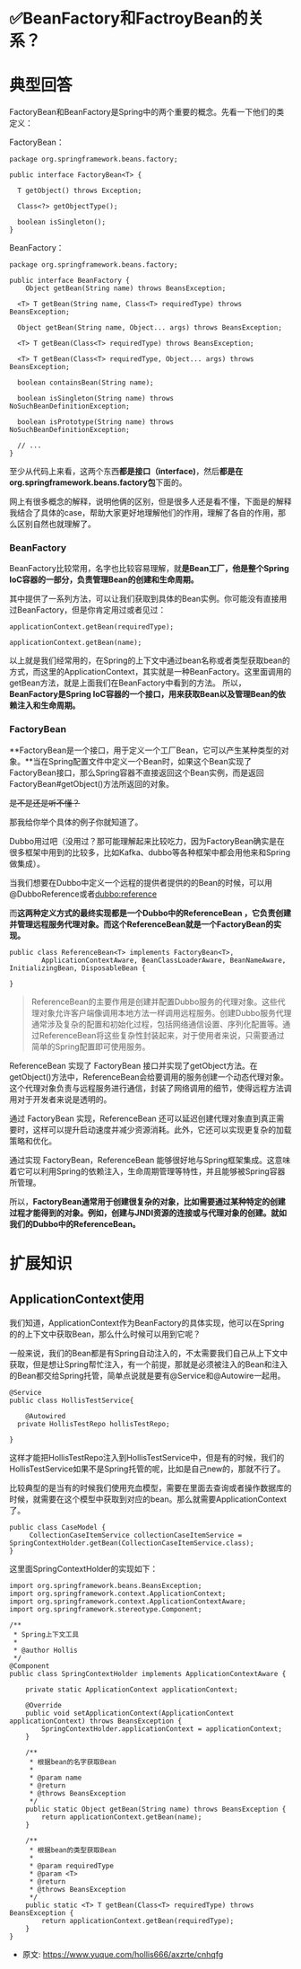 # ✅BeanFactory和FactroyBean的关系？
<!--page header-->

<a name="uc1lr"></a>
# 典型回答

FactoryBean和BeanFactory是Spring中的两个重要的概念。先看一下他们的类定义：

FactoryBean：
```
package org.springframework.beans.factory;

public interface FactoryBean<T> {

  T getObject() throws Exception;
  
  Class<?> getObjectType();
  
  boolean isSingleton();
}
```

BeanFactory：
```
package org.springframework.beans.factory;

public interface BeanFactory {
	Object getBean(String name) throws BeansException;

  <T> T getBean(String name, Class<T> requiredType) throws BeansException;

  Object getBean(String name, Object... args) throws BeansException;

  <T> T getBean(Class<T> requiredType) throws BeansException;

  <T> T getBean(Class<T> requiredType, Object... args) throws BeansException;

  boolean containsBean(String name);

  boolean isSingleton(String name) throws NoSuchBeanDefinitionException;

  boolean isPrototype(String name) throws NoSuchBeanDefinitionException;

  // ...
}
```

至少从代码上来看，这两个东西**都是接口（interface)**，然后**都是在org.springframework.beans.factory包**下面的。

网上有很多概念的解释，说明他俩的区别，但是很多人还是看不懂，下面是的解释我结合了具体的case，帮助大家更好地理解他们的作用，理解了各自的作用，那么区别自然也就理解了。

<a name="tTg7F"></a>
### BeanFactory

BeanFactory比较常用，名字也比较容易理解，就**是Bean工厂，他是整个Spring IoC容器的一部分，负责管理Bean的创建和生命周期。**

其中提供了一系列方法，可以让我们获取到具体的Bean实例。你可能没有直接用过BeanFactory，但是你肯定用过或者见过：

```
applicationContext.getBean(requiredType);

applicationContext.getBean(name);
```

以上就是我们经常用的，在Spring的上下文中通过bean名称或者类型获取bean的方式，而这里的ApplicationContext，其实就是一种BeanFactory。这里面调用的getBean方法，就是上面我们在BeanFactory中看到的方法。
 
所以，**BeanFactory是Spring IoC容器的一个接口，用来获取Bean以及管理Bean的依赖注入和生命周期。**

<a name="VhXXM"></a>
### FactoryBean

**FactoryBean是一个接口，用于定义一个工厂Bean，它可以产生某种类型的对象。**当在Spring配置文件中定义一个Bean时，如果这个Bean实现了FactoryBean接口，那么Spring容器不直接返回这个Bean实例，而是返回FactoryBean#getObject()方法所返回的对象。

~~是不是还是听不懂？~~

那我给你举个具体的例子你就知道了。

Dubbo用过吧（没用过？那可能理解起来比较吃力，因为FactoryBean确实是在很多框架中用到的比较多，比如Kafka、dubbo等各种框架中都会用他来和Spring做集成）。

当我们想要在Dubbo中定义一个远程的提供者提供的的Bean的时候，可以用@DubboReference或者<dubbo:reference> 

而**这两种定义方式的最终实现都是一个Dubbo中的ReferenceBean ，它负责创建并管理远程服务代理对象。而这个ReferenceBean就是一个FactoryBean的实现。**

```
public class ReferenceBean<T> implements FactoryBean<T>,
        ApplicationContextAware, BeanClassLoaderAware, BeanNameAware, InitializingBean, DisposableBean {

}
```


> ReferenceBean的主要作用是创建并配置Dubbo服务的代理对象。这些代理对象允许客户端像调用本地方法一样调用远程服务。创建Dubbo服务代理通常涉及复杂的配置和初始化过程，包括网络通信设置、序列化配置等。通过ReferenceBean将这些复杂性封装起来，对于使用者来说，只需要通过简单的Spring配置即可使用服务。


ReferenceBean 实现了 FactoryBean 接口并实现了getObject方法。在getObject()方法中，ReferenceBean会给要调用的服务创建一个动态代理对象。这个代理对象负责与远程服务进行通信，封装了网络调用的细节，使得远程方法调用对于开发者来说是透明的。

通过 FactoryBean 实现，ReferenceBean 还可以延迟创建代理对象直到真正需要时，这样可以提升启动速度并减少资源消耗。此外，它还可以实现更复杂的加载策略和优化。

通过实现 FactoryBean，ReferenceBean 能够很好地与Spring框架集成。这意味着它可以利用Spring的依赖注入，生命周期管理等特性，并且能够被Spring容器所管理。

所以，**FactoryBean通常用于创建很复杂的对象，比如需要通过某种特定的创建过程才能得到的对象。例如，创建与JNDI资源的连接或与代理对象的创建。就如我们的Dubbo中的ReferenceBean。**

<a name="bhcPb"></a>
# 扩展知识

<a name="rZSmK"></a>
## ApplicationContext使用

我们知道，ApplicationContext作为BeanFactory的具体实现，他可以在Spring的的上下文中获取Bean，那么什么时候可以用到它呢？

一般来说，我们的Bean都是有Spring自动注入的，不太需要我们自己从上下文中获取，但是想让Spring帮忙注入，有一个前提，那就是必须被注入的Bean和注入的Bean都交给Spring托管，简单点说就是要有@Service和@Autowire一起用。

```
@Service
public class HollisTestService{

	@Autowired
  private HollisTestRepo hollisTestRepo;

}
```
 
这样才能把HollisTestRepo注入到HollisTestService中，但是有的时候，我们的HollisTestService如果不是Spring托管的呢，比如是自己new的，那就不行了。

比较典型的是当有的时候我们使用充血模型，需要在里面去查询或者操作数据库的时候，就需要在这个模型中获取到对应的bean。那么就需要ApplicationContext了。

```
public class CaseModel {
	 CollectionCaseItemService collectionCaseItemService = SpringContextHolder.getBean(CollectionCaseItemService.class);
}
```

这里面SpringContextHolder的实现如下：

```
import org.springframework.beans.BeansException;
import org.springframework.context.ApplicationContext;
import org.springframework.context.ApplicationContextAware;
import org.springframework.stereotype.Component;

/**
 * Spring上下文工具
 *
 * @author Hollis
 */
@Component
public class SpringContextHolder implements ApplicationContextAware {

    private static ApplicationContext applicationContext;

    @Override
    public void setApplicationContext(ApplicationContext applicationContext) throws BeansException {
        SpringContextHolder.applicationContext = applicationContext;
    }

    /**
     * 根据bean的名字获取Bean
     *
     * @param name
     * @return
     * @throws BeansException
     */
    public static Object getBean(String name) throws BeansException {
        return applicationContext.getBean(name);
    }

    /**
     * 根据bean的类型获取Bean
     *
     * @param requiredType
     * @param <T>
     * @return
     * @throws BeansException
     */
    public static <T> T getBean(Class<T> requiredType) throws BeansException {
        return applicationContext.getBean(requiredType);
    }
}

```



<!--page footer-->
- 原文: <https://www.yuque.com/hollis666/axzrte/cnhqfg>